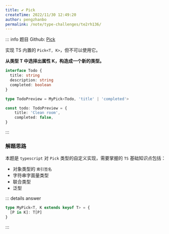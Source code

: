 ```yaml
---
title: ✔️ Pick
createTime: 2022/11/30 12:49:20
author: pengzhanbo
permalink: /note/type-challenges/te2rh136/
---
```


::: info 题目
Github: [Pick](https://github.com/type-challenges/type-challenges/blob/main/questions/00004-easy-pick/)

实现 TS 内置的 `Pick<T, K>`，但不可以使用它。

**从类型 T 中选择出属性 K，构造成一个新的类型。**

```ts
interface Todo {
  title: string
  description: string
  completed: boolean
}

type TodoPreview = MyPick<Todo, 'title' | 'completed'>

const todo: TodoPreview = {
    title: 'Clean room',
    completed: false,
}
```
:::

### 解题思路

本题是 `typescript` 对 `Pick` 类型的自定义实现，需要掌握的 `TS` 基础知识点包括：

- 对象类型的 `索引签名`
- 字符串字面量类型
- 联合类型
- 泛型

::: details answer
```ts
type MyPick<T, K extends keyof T> = {
  [P in K]: T[P]
}
```
:::
